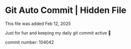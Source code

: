 # Git Auto Commit | Hidden File

This file was added Feb 12, 2025

Just for fun and keeping my daily git commit active 🤪

commit number: 104042
